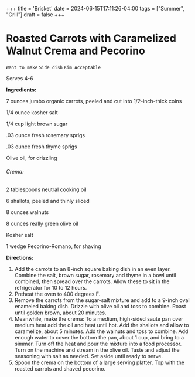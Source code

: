 +++
title = 'Brisket'
date = 2024-06-15T17:11:26-04:00
tags = ["Summer", "Grill"]
draft = false
+++
# Roasted Carrots with Caramelized Walnut Crema and Pecorino

`Want to make` `Side dish` `Kim Acceptable`

Serves 4-6

**Ingredients:**

7 ounces jumbo organic carrots, peeled and cut into 1/2-inch-thick coins

1/4 ounce kosher salt 

1/4 cup light brown sugar 

.03 ounce fresh rosemary sprigs 

.03 ounce fresh thyme sprigs 

Olive oil, for drizzling 

###### Crema:

2 tablespoons neutral cooking oil

6 shallots, peeled and thinly sliced 

8 ounces walnuts 

8 ounces really green olive oil 

Kosher salt 

1 wedge Pecorino-Romano, for shaving 

**Directions:**

1. Add the carrots to an 8-inch square baking dish in an even layer. Combine the salt, brown sugar, rosemary and thyme in a bowl until combined, then spread over the carrots. Allow these to sit in the refrigerator for 10 to 12 hours.
2. Preheat the oven to 400 degrees F.
3. Remove the carrots from the sugar-salt mixture and add to a 9-inch oval enameled baking dish. Drizzle with olive oil and toss to combine. Roast until golden brown, about 20 minutes.
4. Meanwhile, make the crema: To a medium, high-sided saute pan over medium heat add the oil and heat until hot. Add the shallots and allow to caramelize, about 5 minutes. Add the walnuts and toss to combine. Add enough water to cover the bottom the pan, about 1 cup, and bring to a simmer. Turn off the heat and pour the mixture into a food processor. Turn on the machine and stream in the olive oil. Taste and adjust the seasoning with salt as needed. Set aside until ready to serve.
5. Spoon the crema on the bottom of a large serving platter. Top with the roasted carrots and shaved pecorino.
